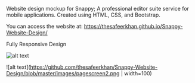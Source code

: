 Website design mockup for Snappy; A professional editor suite service for mobile applications. Created using HTML, CSS, and Bootstrap.

You can access the website at:  https://thesafeerkhan.github.io/Snappy-Website-Design/

Fully Responsive Design

![alt text](https://github.com/thesafeerkhan/Snappy-Website-Design/blob/master/images/pagescreen1.png)

![alt text](https://github.com/thesafeerkhan/Snappy-Website-Design/blob/master/images/pagescreen2.png | width=100)
